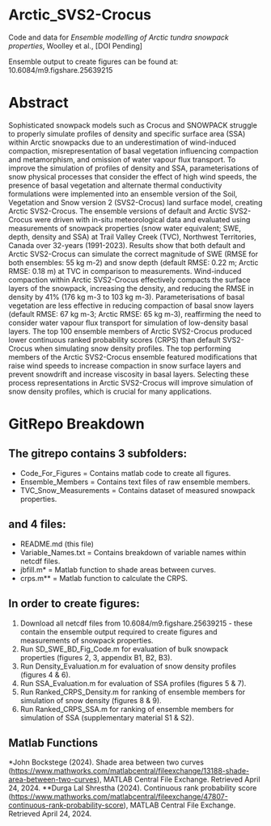 # Arctic_SVS2-Crocus
Code and data for _Ensemble modelling of Arctic tundra snowpack properties_, Woolley et al., [DOI Pending]

Ensemble output to create figures can be found at: 10.6084/m9.figshare.25639215

# Abstract 

Sophisticated snowpack models such as Crocus and SNOWPACK struggle to properly simulate profiles of density and specific surface area (SSA) within Arctic snowpacks due to an underestimation of wind-induced compaction, misrepresentation of basal vegetation influencing compaction and metamorphism, and omission of water vapour flux transport. To improve the simulation of profiles of density and SSA, parameterisations of snow physical processes that consider the effect of high wind speeds, the presence of basal vegetation and alternate thermal conductivity formulations were implemented into an ensemble version of the Soil, Vegetation and Snow version 2 (SVS2-Crocus) land surface model, creating Arctic SVS2-Crocus. The ensemble versions of default and Arctic SVS2-Crocus were driven with in-situ meteorological data and evaluated using measurements of snowpack properties (snow water equivalent; SWE, depth, density and SSA) at Trail Valley Creek (TVC), Northwest Territories, Canada over 32-years (1991-2023). Results show that both default and Arctic SVS2-Crocus can simulate the correct magnitude of SWE (RMSE for both ensembles: 55 kg m-2) and snow depth (default RMSE: 0.22 m; Arctic RMSE: 0.18 m) at TVC in comparison to measurements. Wind-induced compaction within Arctic SVS2-Crocus effectively compacts the surface layers of the snowpack, increasing the density, and reducing the RMSE in density by 41% (176 kg m-3 to 103 kg m-3). Parameterisations of basal vegetation are less effective in reducing compaction of basal snow layers (default RMSE: 67 kg m-3; Arctic RMSE: 65 kg m-3), reaffirming the need to consider water vapour flux transport for simulation of low-density basal layers. The top 100 ensemble members of Arctic SVS2-Crocus produced lower continuous ranked probability scores (CRPS) than default SVS2-Crocus when simulating snow density profiles. The top performing members of the Arctic SVS2-Crocus ensemble featured modifications that raise wind speeds to increase compaction in snow surface layers and prevent snowdrift and increase viscosity in basal layers. Selecting these process representations in Arctic SVS2-Crocus will improve simulation of snow density profiles, which is crucial for many applications. 

# GitRepo Breakdown

## The gitrepo contains 3 subfolders: 

- Code_For_Figures = Contains matlab code to create all figures.
- Ensemble_Members = Contains text files of raw ensemble members.
- TVC_Snow_Measurements = Contains dataset of measured snowpack properties.

## and 4 files: 

- README.md (this file)
- Variable_Names.txt = Contains breakdown of variable names within netcdf files.
- jbfill.m* = Matlab function to shade areas between curves.
- crps.m** = Matlab function to calculate the CRPS.

## In order to create figures:

1. Download all netcdf files from 10.6084/m9.figshare.25639215 - these contain the ensemble output required to create figures and measurements of snowpack properties.
2. Run SD_SWE_BD_Fig_Code.m for evaluation of bulk snowpack properties (figures 2, 3, appendix B1, B2, B3).
3. Run Density_Evaluation.m for evaluation of snow density profiles (figures 4 & 6).
4. Run SSA_Evaluation.m for evaluation of SSA profiles (figures 5 & 7).
5. Run Ranked_CRPS_Density.m for ranking of ensemble members for simulation of snow density (figures 8 & 9).
6. Run Ranked_CRPS_SSA.m for ranking of ensemble members for simulation of SSA (supplementary material S1 & S2).

## Matlab Functions

*John Bockstege (2024). Shade area between two curves (https://www.mathworks.com/matlabcentral/fileexchange/13188-shade-area-between-two-curves), MATLAB Central File Exchange. Retrieved April 24, 2024.
**Durga Lal Shrestha (2024). Continuous rank probability score (https://www.mathworks.com/matlabcentral/fileexchange/47807-continuous-rank-probability-score), MATLAB Central File Exchange. Retrieved April 24, 2024.


